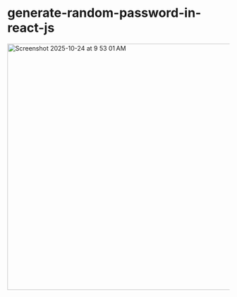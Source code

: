 # generate-random-password-in-react-js

[]()

<img width="578" height="560" alt="Screenshot 2025-10-24 at 9 53 01 AM" src="https://github.com/user-attachments/assets/091dfb9c-366b-4480-ad97-bc22aeba965d" />
